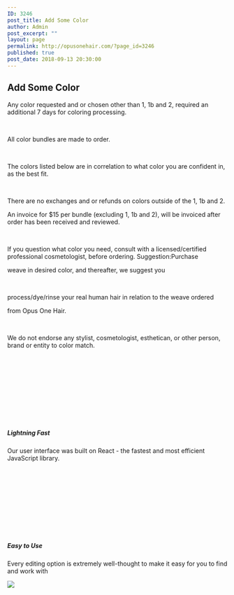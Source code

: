 ```yaml
---
ID: 3246
post_title: Add Some Color
author: Admin
post_excerpt: ""
layout: page
permalink: http://opusonehair.com/?page_id=3246
published: true
post_date: 2018-09-13 20:30:00
---
```

<div class="brz-root__container brz-reset-all"><section id="wqshuyfxsq" class="brz-section css-lfbrd7"><div class="brz-section__items"><div class="brz-section__content"><div class="brz-bg css-18m50hf"><div class="brz-bg-media"><div class="brz-bg-image"></div><div class="brz-bg-color"></div></div><div class="brz-bg-content"><div class="brz-container__wrap css-ho9erg"><div class="brz-container css-fo2o23"><div class="brz-row__container"><div class="brz-bg brz-d-xs-flex brz-flex-xs-wrap css-i3a6sh"><div class="brz-bg-media"><div class="brz-bg-color"></div></div><div class="brz-bg-content"><div class="brz-row css-10jdpoz"><div class="brz-columns css-nsvst2"><div class="brz-bg brz-d-xs-flex css-10en04s"><div class="brz-bg-media"><div class="brz-bg-color"></div></div><div class="brz-bg-content"><div class="brz-wrapper css-6fvry1"><div class="brz-bg brz-d-xs-flex brz-flex-xs-wrap css-1szh5xq"><div class="brz-bg-media"><div class="brz-bg-color"></div></div><div class="brz-bg-content"><div class="brz-d-xs-flex css-1ob677i"><div class="brz-rich-text"><h2 class="brz-tp-heading2 brz-text-xs-center">Add Some Color </h2></div></div></div></div></div><div class="brz-wrapper css-6fvry1"><div class="brz-bg brz-d-xs-flex brz-flex-xs-wrap css-1szh5xq"><div class="brz-bg-media"><div class="brz-bg-color"></div></div><div class="brz-bg-content"><div class="brz-d-xs-flex css-1ob677i"><div class="brz-rich-text"><p class="brz-fs-lg-16"><span class="brz-cp-color7"> Any color requested and or chosen other than 1, 1b and 2, required an additional 7 days for coloring processing.</span></p><p class="brz-fs-lg-16"><span class="brz-cp-color7"> </span></p><p class="brz-fs-lg-16"><span class="brz-cp-color7">All color bundles are made to order. </span></p><p class="brz-fs-lg-16"><span class="brz-cp-color7"> </span></p><p class="brz-fs-lg-16"><span class="brz-cp-color7">The colors listed below are in correlation to what color you are confident in, as the best fit. </span></p><p class="brz-fs-lg-16"><span class="brz-cp-color7"> </span></p><p class="brz-tp-paragraph"><span class="brz-cp-color7">There are no exchanges and or refunds on colors outside of the 1, 1b and 2.</span></p><p class="brz-fs-lg-16"><span class="brz-cp-color7">An invoice for $15 per bundle (excluding 1, 1b and 2), will be invoiced after order has been received and reviewed.</span></p><p class="brz-fs-lg-16"><span class="brz-cp-color7"> </span></p><p class="brz-fs-lg-16"><span class="brz-cp-color7">If you question what color you need, consult with a licensed/certified professional cosmetologist, before ordering. Suggestion:Purchase</span></p><p class="brz-fs-lg-16"><span class="brz-cp-color7"> weave in desired color, and thereafter, we suggest you</span></p><p class="brz-fs-lg-16"><span class="brz-cp-color7"> </span></p><p class="brz-fs-lg-16"><span class="brz-cp-color7">process/dye/rinse your real human hair in relation to the weave ordered </span></p><p class="brz-text-xs-center brz-tp-paragraph brz-fs-lg-16"><span class="brz-cp-color7">from Opus One Hair.</span></p><p class="brz-text-xs-center brz-tp-paragraph brz-fs-lg-16"><span class="brz-cp-color7"> </span></p><p class="brz-text-xs-center brz-lh-lg-1_7 brz-lh-im-1_6 brz-fs-lg-16 brz-fs-im-15 brz-ls-lg-0 brz-ls-im-0 brz-ff-lato brz-fw-lg-300 brz-fw-im-300"><span class="brz-cp-color7">We do not endorse any stylist, cosmetologist, esthetican, or other person, brand or entity to color match. </span></p></div></div></div></div></div><div class="brz-wrapper css-6fvry1"><div class="brz-bg brz-d-xs-flex brz-flex-xs-wrap css-1trd8bt"><div class="brz-bg-media"><div class="brz-bg-color"></div></div><div class="brz-bg-content"><div class="brz-d-xs-flex css-1ob677i"><div class="brz-spacer css-10opon8"></div></div></div></div></div><div class="brz-wrapper css-6fvry1"><div class="brz-bg brz-d-xs-flex brz-flex-xs-wrap css-1szh5xq"><div class="brz-bg-media"><div class="brz-bg-color"></div></div><div class="brz-bg-content"><div class="brz-d-xs-flex css-1ob677i"><div class="brz-icon-text css-5zsraw"><div class="brz-icon__container"><span class="brz-span brz-icon css-11ay2tt"><svg class="brz-icon-svg"><use xlink:href="http://opusonehair.com/wp-content/uploads/brizy/3246/assets/icons/dashboard-29.svg#nc_icon"/></svg></span></div><div class="brz-text-btn"><div class="brz-rich-text"><h5 class="brz-tp-heading5 brz-mb-lg-14"><span class="brz-cp-color2">Lightning Fast</span></h5><p class="brz-tp-paragraph"><span class="brz-cp-color7">Our user interface was built on React - the fastest and most efficient JavaScript library.</span></p></div></div></div></div></div></div></div><div class="brz-wrapper css-6fvry1"><div class="brz-bg brz-d-xs-flex brz-flex-xs-wrap css-1trd8bt"><div class="brz-bg-media"><div class="brz-bg-color"></div></div><div class="brz-bg-content"><div class="brz-d-xs-flex css-1ob677i"><div class="brz-spacer css-mjc8j8"></div></div></div></div></div><div class="brz-wrapper css-6fvry1"><div class="brz-bg brz-d-xs-flex brz-flex-xs-wrap css-1szh5xq"><div class="brz-bg-media"><div class="brz-bg-color"></div></div><div class="brz-bg-content"><div class="brz-d-xs-flex css-1ob677i"><div class="brz-icon-text css-5zsraw"><div class="brz-icon__container"><span class="brz-span brz-icon css-11ay2tt"><svg class="brz-icon-svg"><use xlink:href="http://opusonehair.com/wp-content/uploads/brizy/3246/assets/icons/donut.svg#nc_icon"/></svg></span></div><div class="brz-text-btn"><div class="brz-rich-text"><h5 class="brz-mb-lg-14 brz-tp-heading5"><span class="brz-cp-color2">Easy to Use</span></h5><p class="brz-tp-paragraph"><span class="brz-cp-color7">Every editing option is extremely well-thought to make it easy for you to find and work with</span></p></div></div></div></div></div></div></div></div></div></div><div class="brz-columns css-nsvst2"><div class="brz-bg brz-d-xs-flex css-lqtvr5"><div class="brz-bg-media"><div class="brz-bg-color"></div></div><div class="brz-bg-content"><div class="brz-wrapper css-6fvry1"><div class="brz-bg brz-d-xs-flex brz-flex-xs-wrap css-1szh5xq"><div class="brz-bg-media"><div class="brz-bg-color"></div></div><div class="brz-bg-content"><div class="brz-d-xs-flex css-1ob677i"><div class="brz-image css-24s2n"><picture><source srcset="http://opusonehair.com/wp-content/uploads/brizy/3246/assets/images/iW=744&iH=744&oX=94&oY=0&cW=555&cH=744/0b49db54e6cdc2bbad770ccdb261974d.jpeg 1x, http://opusonehair.com/wp-content/uploads/brizy/3246/assets/images/iW=1488&iH=1488&oX=188&oY=0&cW=1110&cH=1488/0b49db54e6cdc2bbad770ccdb261974d.jpeg 2x" media="(min-width: 992px)"><img class="brz-img" src="http://opusonehair.com/wp-content/uploads/brizy/3246/assets/images/iW=320&iH=320&oX=0&oY=106&cW=320&cH=214/0b49db54e6cdc2bbad770ccdb261974d.jpeg" srcset="http://opusonehair.com/wp-content/uploads/brizy/3246/assets/images/iW=320&iH=320&oX=0&oY=106&cW=320&cH=214/0b49db54e6cdc2bbad770ccdb261974d.jpeg 1x, http://opusonehair.com/wp-content/uploads/brizy/3246/assets/images/iW=640&iH=640&oX=0&oY=212&cW=640&cH=428/0b49db54e6cdc2bbad770ccdb261974d.jpeg 2x"></picture></div></div></div></div></div></div></div></div></div></div></div></div></div></div></div></div></div></div></section></div>